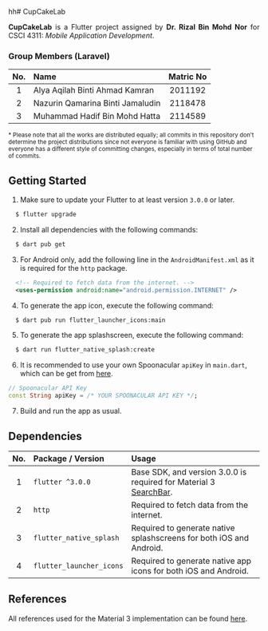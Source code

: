 hh# CupCakeLab
<p align='justify'><b>CupCakeLab</b> is a Flutter project assigned by <b>Dr. Rizal Bin Mohd Nor</b> for CSCI 4311: <i>Mobile Application Development</i>.</p>

### Group Members (Laravel)
| No. | Name  | Matric No |
| :-: | :---- | :-------: |
| 1   | Alya Aqilah Binti Ahmad Kamran   | 2011192 |
| 2   | Nazurin Qamarina Binti Jamaludin | 2118478 |
| 3   | Muhammad Hadif Bin Mohd Hatta    | 2114589 |

<sub>* Please note that all the works are distributed equally; all commits in this repository don't determine the project distributions since not everyone is familiar with using GitHub and everyone has a different style of committing changes, especially in terms of total number of commits.</sub>

## Getting Started
1. Make sure to update your Flutter to at least version `3.0.0` or later.
```bash
  $ flutter upgrade
```
2. Install all dependencies with the following commands:
```bash
  $ dart pub get
```
3. For Android only, add the following line in the `AndroidManifest.xml` as it is required for the `http` package.
```xml
  <!-- Required to fetch data from the internet. -->
  <uses-permission android:name="android.permission.INTERNET" />
```
4. To generate the app icon, execute the following command:
```bash
  $ dart pub run flutter_launcher_icons:main
```
5. To generate the app splashscreen, execute the following command:
```bash
  $ dart run flutter_native_splash:create
```
6. It is recommended to use your own Spoonacular `apiKey` in `main.dart`, which can be get from [here](https://spoonacular.com/food-api/console).
```dart
// Spoonacular API Key
const String apiKey = /* YOUR SPOONACULAR API KEY */;
```
7. Build and run the app as usual.

## Dependencies
| No. | Package / Version | Usage |
| :-: | :---------------- | :---- |
| 1   | `flutter ^3.0.0` | Base SDK, and version 3.0.0 is required for Material 3 [SearchBar](https://api.flutter.dev/flutter/material/SearchBar-class.html). |
| 2   | `http` | Required to fetch data from the internet. |
| 3   | `flutter_native_splash` | Required to generate native splashscreens for both iOS and Android. |
| 4   | `flutter_launcher_icons` | Required to generate native app icons for both iOS and Android. |

## References
All references used for the Material 3 implementation can be found [here](https://m3.material.io/).
